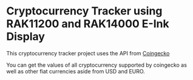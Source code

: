 # Cryptocurrency Tracker using RAK11200 and RAK14000 E-Ink Display

This cryptocurrency tracker project uses the API from [Coingecko](www.coingecko.com)

You can get the values of all cryptocurrency supported by coingecko as well as other fiat currencies aside from USD and EURO.

